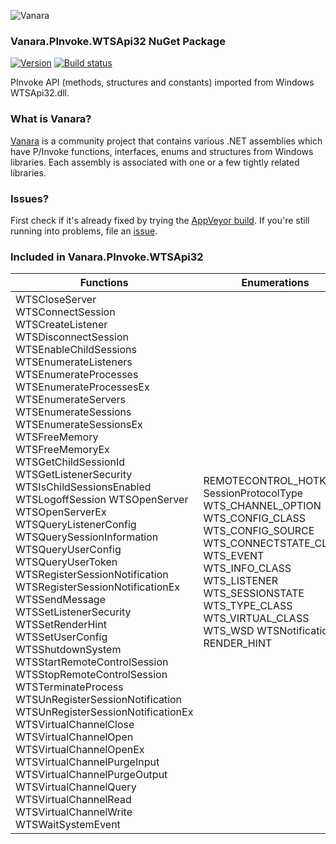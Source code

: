 ﻿![Vanara](https://raw.githubusercontent.com/dahall/Vanara/master/docs/icons/VanaraHeading.png)
### **Vanara.PInvoke.WTSApi32 NuGet Package**
[![Version](https://img.shields.io/nuget/v/Vanara.PInvoke.WTSApi32?label=NuGet&style=flat-square)](https://github.com/dahall/Vanara/releases)
[![Build status](https://img.shields.io/appveyor/build/dahall/vanara?label=AppVeyor%20build&style=flat-square)](https://ci.appveyor.com/project/dahall/vanara)

PInvoke API (methods, structures and constants) imported from Windows WTSApi32.dll.

### **What is Vanara?**

[Vanara](https://github.com/dahall/Vanara) is a community project that contains various .NET assemblies which have P/Invoke functions, interfaces, enums and structures from Windows libraries. Each assembly is associated with one or a few tightly related libraries.

### **Issues?**

First check if it's already fixed by trying the [AppVeyor build](https://ci.appveyor.com/nuget/vanara-prerelease).
If you're still running into problems, file an [issue](https://github.com/dahall/Vanara/issues).

### **Included in Vanara.PInvoke.WTSApi32**

Functions | Enumerations | Structures
--- | --- | ---
WTSCloseServer WTSConnectSession WTSCreateListener WTSDisconnectSession WTSEnableChildSessions WTSEnumerateListeners WTSEnumerateProcesses WTSEnumerateProcessesEx WTSEnumerateServers WTSEnumerateSessions WTSEnumerateSessionsEx WTSFreeMemory WTSFreeMemoryEx WTSGetChildSessionId WTSGetListenerSecurity WTSIsChildSessionsEnabled WTSLogoffSession WTSOpenServer WTSOpenServerEx WTSQueryListenerConfig WTSQuerySessionInformation WTSQueryUserConfig WTSQueryUserToken WTSRegisterSessionNotification WTSRegisterSessionNotificationEx WTSSendMessage WTSSetListenerSecurity WTSSetRenderHint WTSSetUserConfig WTSShutdownSystem WTSStartRemoteControlSession WTSStopRemoteControlSession WTSTerminateProcess WTSUnRegisterSessionNotification WTSUnRegisterSessionNotificationEx WTSVirtualChannelClose WTSVirtualChannelOpen WTSVirtualChannelOpenEx WTSVirtualChannelPurgeInput WTSVirtualChannelPurgeOutput WTSVirtualChannelQuery WTSVirtualChannelRead WTSVirtualChannelWrite WTSWaitSystemEvent  | REMOTECONTROL_HOTKEY SessionProtocolType WTS_CHANNEL_OPTION WTS_CONFIG_CLASS WTS_CONFIG_SOURCE WTS_CONNECTSTATE_CLASS WTS_EVENT WTS_INFO_CLASS WTS_LISTENER WTS_SESSIONSTATE WTS_TYPE_CLASS WTS_VIRTUAL_CLASS WTS_WSD WTSNotification RENDER_HINT                               | HVIRTUALCHANNEL HWTSSERVER WTS_CLIENT_ADDRESS WTS_CLIENT_DISPLAY WTS_PROCESS_INFO WTS_PROCESS_INFO_EX WTS_SERVER_INFO WTS_SESSION_ADDRESS WTS_SESSION_INFO WTS_SESSION_INFO_1 WTSCLIENT WTSCONFIGINFO WTSINFO WTSINFOEX WTSINFOEX_LEVEL WTSINFOEX_LEVEL1 WTSLISTENERCONFIG WTSLISTENERNAME WTSUSERCONFIG                          
